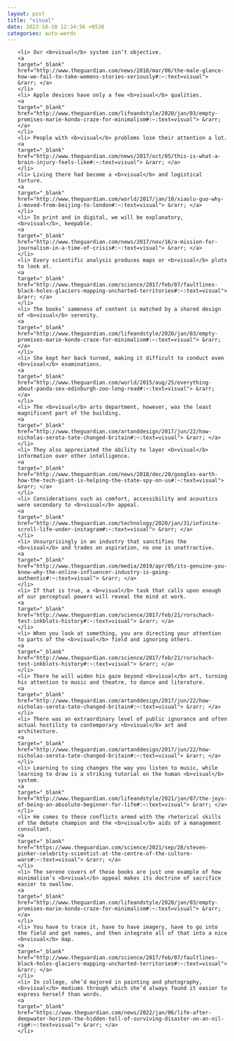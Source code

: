 ```yaml
---
layout: post
title: "visual"
date: 2023-10-10 12:34:56 +0530
categories: auto-words
---
```

<ol>

    <li> Our <b>visual</b> system isn’t objective.
    <a 
    target="_blank" 
    href="http://www.theguardian.com/news/2018/mar/06/the-male-glance-how-we-fail-to-take-womens-stories-seriously#:~:text=visual"> &rarr; </a>
    </li>
    <li> Apple devices have only a few <b>visual</b> qualities.
    <a 
    target="_blank" 
    href="http://www.theguardian.com/lifeandstyle/2020/jan/03/empty-promises-marie-kondo-craze-for-minimalism#:~:text=visual"> &rarr; </a>
    </li>
    <li> People with <b>visual</b> problems lose their attention a lot.
    <a 
    target="_blank" 
    href="http://www.theguardian.com/news/2017/oct/05/this-is-what-a-brain-injury-feels-like#:~:text=visual"> &rarr; </a>
    </li>
    <li> Living there had become a <b>visual</b> and logistical torture.
    <a 
    target="_blank" 
    href="http://www.theguardian.com/world/2017/jan/10/xiaolu-guo-why-i-moved-from-beijing-to-london#:~:text=visual"> &rarr; </a>
    </li>
    <li> In print and in digital, we will be explanatory, <b>visual</b>, keepable.
    <a 
    target="_blank" 
    href="http://www.theguardian.com/news/2017/nov/16/a-mission-for-journalism-in-a-time-of-crisis#:~:text=visual"> &rarr; </a>
    </li>
    <li> Every scientific analysis produces maps or <b>visual</b> plots to look at.
    <a 
    target="_blank" 
    href="http://www.theguardian.com/science/2017/feb/07/faultlines-black-holes-glaciers-mapping-uncharted-territories#:~:text=visual"> &rarr; </a>
    </li>
    <li> The books’ sameness of content is matched by a shared design of <b>visual</b> serenity.
    <a 
    target="_blank" 
    href="http://www.theguardian.com/lifeandstyle/2020/jan/03/empty-promises-marie-kondo-craze-for-minimalism#:~:text=visual"> &rarr; </a>
    </li>
    <li> She kept her back turned, making it difficult to conduct even <b>visual</b> examinations.
    <a 
    target="_blank" 
    href="http://www.theguardian.com/world/2015/aug/25/everything-about-panda-sex-edinburgh-zoo-long-read#:~:text=visual"> &rarr; </a>
    </li>
    <li> The <b>visual</b> arts department, however, was the least magnificent part of the building.
    <a 
    target="_blank" 
    href="http://www.theguardian.com/artanddesign/2017/jun/22/how-nicholas-serota-tate-changed-britain#:~:text=visual"> &rarr; </a>
    </li>
    <li> They also appreciated the ability to layer <b>visual</b> information over other intelligence.
    <a 
    target="_blank" 
    href="http://www.theguardian.com/news/2018/dec/20/googles-earth-how-the-tech-giant-is-helping-the-state-spy-on-us#:~:text=visual"> &rarr; </a>
    </li>
    <li> Considerations such as comfort, accessibility and acoustics were secondary to <b>visual</b> appeal.
    <a 
    target="_blank" 
    href="http://www.theguardian.com/technology/2020/jan/31/infinite-scroll-life-under-instagram#:~:text=visual"> &rarr; </a>
    </li>
    <li> Unsurprisingly in an industry that sanctifies the <b>visual</b> and trades on aspiration, no one is unattractive.
    <a 
    target="_blank" 
    href="http://www.theguardian.com/media/2019/apr/05/its-genuine-you-know-why-the-online-influencer-industry-is-going-authentic#:~:text=visual"> &rarr; </a>
    </li>
    <li> If that is true, a <b>visual</b> task that calls upon enough of our perceptual powers will reveal the mind at work.
    <a 
    target="_blank" 
    href="http://www.theguardian.com/science/2017/feb/21/rorschach-test-inkblots-history#:~:text=visual"> &rarr; </a>
    </li>
    <li> When you look at something, you are directing your attention to parts of the <b>visual</b> field and ignoring others.
    <a 
    target="_blank" 
    href="http://www.theguardian.com/science/2017/feb/21/rorschach-test-inkblots-history#:~:text=visual"> &rarr; </a>
    </li>
    <li> There he will widen his gaze beyond <b>visual</b> art, turning his attention to music and theatre, to dance and literature.
    <a 
    target="_blank" 
    href="http://www.theguardian.com/artanddesign/2017/jun/22/how-nicholas-serota-tate-changed-britain#:~:text=visual"> &rarr; </a>
    </li>
    <li> There was an extraordinary level of public ignorance and often actual hostility to contemporary <b>visual</b> art and architecture.
    <a 
    target="_blank" 
    href="http://www.theguardian.com/artanddesign/2017/jun/22/how-nicholas-serota-tate-changed-britain#:~:text=visual"> &rarr; </a>
    </li>
    <li> Learning to sing changes the way you listen to music, while learning to draw is a striking tutorial on the human <b>visual</b> system.
    <a 
    target="_blank" 
    href="http://www.theguardian.com/lifeandstyle/2021/jan/07/the-joys-of-being-an-absolute-beginner-for-life#:~:text=visual"> &rarr; </a>
    </li>
    <li> He comes to these conflicts armed with the rhetorical skills of the debate champion and the <b>visual</b> aids of a management consultant.
    <a 
    target="_blank" 
    href="https://www.theguardian.com/science/2021/sep/28/steven-pinker-celebrity-scientist-at-the-centre-of-the-culture-wars#:~:text=visual"> &rarr; </a>
    </li>
    <li> The serene covers of these books are just one example of how minimalism’s <b>visual</b> appeal makes its doctrine of sacrifice easier to swallow.
    <a 
    target="_blank" 
    href="http://www.theguardian.com/lifeandstyle/2020/jan/03/empty-promises-marie-kondo-craze-for-minimalism#:~:text=visual"> &rarr; </a>
    </li>
    <li> You have to trace it, have to have imagery, have to go into the field and get names, and then integrate all of that into a nice <b>visual</b> map.
    <a 
    target="_blank" 
    href="http://www.theguardian.com/science/2017/feb/07/faultlines-black-holes-glaciers-mapping-uncharted-territories#:~:text=visual"> &rarr; </a>
    </li>
    <li> In college, she’d majored in painting and photography, <b>visual</b> mediums through which she’d always found it easier to express herself than words.
    <a 
    target="_blank" 
    href="https://www.theguardian.com/news/2022/jan/06/life-after-deepwater-horizon-the-hidden-toll-of-surviving-disaster-on-an-oil-rig#:~:text=visual"> &rarr; </a>
    </li>